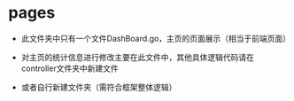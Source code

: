 # pages

- 此文件夹中只有一个文件DashBoard.go，主页的页面展示（相当于前端页面）

- 对主页的统计信息进行修改主要在此文件中，其他具体逻辑代码请在controller文件夹中新建文件

- 或者自行新建文件夹（需符合框架整体逻辑）

